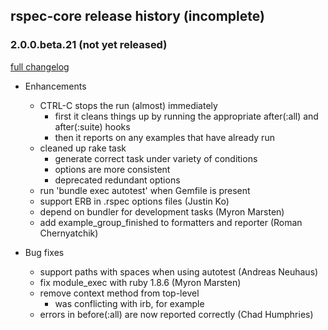 ## rspec-core release history (incomplete)

### 2.0.0.beta.21 (not yet released)

[full changelog](http://github.com/rspec/rspec-core/compare/v2.0.0.beta.20...master)

* Enhancements
  * CTRL-C stops the run (almost) immediately
    * first it cleans things up by running the appropriate after(:all) and after(:suite) hooks
    * then it reports on any examples that have already run
  * cleaned up rake task
    * generate correct task under variety of conditions
    * options are more consistent
    * deprecated redundant options
  * run 'bundle exec autotest' when Gemfile is present
  * support ERB in .rspec options files (Justin Ko)
  * depend on bundler for development tasks (Myron Marsten)
  * add example_group_finished to formatters and reporter (Roman Chernyatchik)

* Bug fixes
  * support paths with spaces when using autotest (Andreas Neuhaus)
  * fix module_exec with ruby 1.8.6 (Myron Marsten)
  * remove context method from top-level
    * was conflicting with irb, for example
  * errors in before(:all) are now reported correctly (Chad Humphries)
